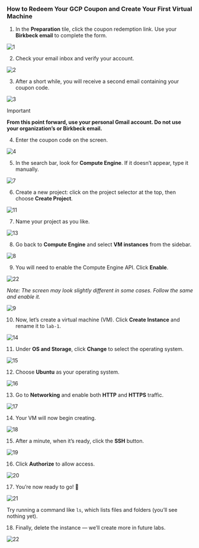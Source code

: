 ### How to Redeem Your GCP Coupon and Create Your First Virtual Machine

1. In the **Preparation** tile, click the coupon redemption link. Use your **Birkbeck email** to complete the form.  

![1](assets/1.png)

2. Check your email inbox and verify your account.  

![2](assets/2.png)

3. After a short while, you will receive a second email containing your coupon code.  

![3](assets/3.png)

> [!IMPORTANT]
>
> **From this point forward, use your personal Gmail account. Do not use your organization’s or Birkbeck email.**

4. Enter the coupon code on the screen.  

![4](assets/4.png)

5. In the search bar, look for **Compute Engine**. If it doesn’t appear, type it manually.  

![7](assets/7.png)

6. Create a new project: click on the project selector at the top, then choose **Create Project**.  

![11](assets/11.png)

7. Name your project as you like.  

![13](assets/13.png)

8. Go back to **Compute Engine** and select **VM instances** from the sidebar.  

![8](assets/8.png)

9. You will need to enable the Compute Engine API. Click **Enable**.  

![22](assets/22.png)

*Note: The screen may look slightly different in some cases. Follow the same and enable it.*  

![9](assets/9.png)

10. Now, let’s create a virtual machine (VM). Click **Create Instance** and rename it to `lab-1`.  

![14](assets/14.png)

11. Under **OS and Storage**, click **Change** to select the operating system.  

![15](assets/15.png)

12. Choose **Ubuntu** as your operating system.  

![16](assets/16.png)

13. Go to **Networking** and enable both **HTTP** and **HTTPS** traffic.  

![17](assets/17.png)

14. Your VM will now begin creating.  

![18](assets/18.png)

15. After a minute, when it’s ready, click the **SSH** button.  

![19](assets/19.png)

16. Click **Authorize** to allow access.  

![20](assets/20.png)

17. You’re now ready to go! 🎉  

![21](assets/21.png)  

Try running a command like `ls`, which lists files and folders (you’ll see nothing yet).  

18. Finally, delete the instance — we’ll create more in future labs.  

![22](assets/23.png)